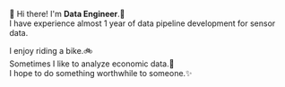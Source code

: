 <!--
**Kangwhi/Kangwhi** is a ✨ _special_ ✨ repository because its `README.md` (this file) appears on your GitHub profile.

Here are some ideas to get you started:

- 🔭 I’m currently working on ...
- 🌱 I’m currently learning ...
- 👯 I’m looking to collaborate on ...
- 🤔 I’m looking for help with ...
- 💬 Ask me about ...
- 📫 How to reach me: ...
- 😄 Pronouns: ...
- ⚡ Fun fact: ...
-->
<p>
  👋 Hi there! I'm <b>Data Engineer</b>.🚀<br/>
  I have experience almost 1 year of data pipeline development for sensor data.<br/>
  
  I enjoy riding a bike.🚲<br/>
  Sometimes I like to analyze economic data.🔎<br/>
  I hope to do something worthwhile to someone.✨ <br/><br/>
</p>



